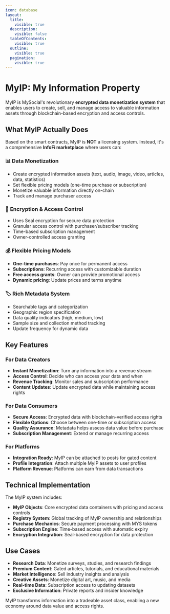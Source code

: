 ```yaml
---
icon: database
layout:
  title:
    visible: true
  description:
    visible: false
  tableOfContents:
    visible: true
  outline:
    visible: true
  pagination:
    visible: true
---
```


# MyIP: My Information Property

MyIP is MySocial's revolutionary **encrypted data monetization system** that enables users to create, sell, and manage access to valuable information assets through blockchain-based encryption and access controls.

## What MyIP Actually Does

Based on the smart contracts, MyIP is **NOT** a licensing system. Instead, it's a comprehensive **InfoFi marketplace** where users can:

### 📊 **Data Monetization**
- Create encrypted information assets (text, audio, image, video, articles, data, statistics)
- Set flexible pricing models (one-time purchase or subscription)
- Monetize valuable information directly on-chain
- Track and manage purchaser access

### 🔐 **Encryption & Access Control**
- Uses Seal encryption for secure data protection
- Granular access control with purchaser/subscriber tracking
- Time-based subscription management
- Owner-controlled access granting

### 💰 **Flexible Pricing Models**
- **One-time purchases**: Pay once for permanent access
- **Subscriptions**: Recurring access with customizable duration
- **Free access grants**: Owner can provide promotional access
- **Dynamic pricing**: Update prices and terms anytime

### 🏷️ **Rich Metadata System**
- Searchable tags and categorization
- Geographic region specification
- Data quality indicators (high, medium, low)
- Sample size and collection method tracking
- Update frequency for dynamic data

## Key Features

### For Data Creators
- **Instant Monetization**: Turn any information into a revenue stream
- **Access Control**: Decide who can access your data and when
- **Revenue Tracking**: Monitor sales and subscription performance
- **Content Updates**: Update encrypted data while maintaining access rights

### For Data Consumers
- **Secure Access**: Encrypted data with blockchain-verified access rights
- **Flexible Options**: Choose between one-time or subscription access
- **Quality Assurance**: Metadata helps assess data value before purchase
- **Subscription Management**: Extend or manage recurring access

### For Platforms
- **Integration Ready**: MyIP can be attached to posts for gated content
- **Profile Integration**: Attach multiple MyIP assets to user profiles
- **Platform Revenue**: Platforms can earn from data transactions

## Technical Implementation

The MyIP system includes:

- **MyIP Objects**: Core encrypted data containers with pricing and access controls
- **Registry System**: Global tracking of MyIP ownership and relationships
- **Purchase Mechanics**: Secure payment processing with MYS tokens
- **Subscription Engine**: Time-based access with automatic expiry
- **Encryption Integration**: Seal-based encryption for data protection

## Use Cases

- **Research Data**: Monetize surveys, studies, and research findings
- **Premium Content**: Gated articles, tutorials, and educational materials
- **Market Intelligence**: Sell industry insights and analysis
- **Creative Assets**: Monetize digital art, music, and media
- **Real-time Data**: Subscription access to updating datasets
- **Exclusive Information**: Private reports and insider knowledge

MyIP transforms information into a tradeable asset class, enabling a new economy around data value and access rights.
